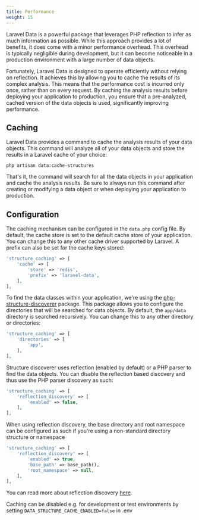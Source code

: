 ```yaml
---
title: Performance
weight: 15
---
```


Laravel Data is a powerful package that leverages PHP reflection to infer as much information as possible. While this approach provides a lot of benefits, it does come with a minor performance overhead. This overhead is typically negligible during development, but it can become noticeable in a production environment with a large number of data objects.

Fortunately, Laravel Data is designed to operate efficiently without relying on reflection. It achieves this by allowing you to cache the results of its complex analysis. This means that the performance cost is incurred only once, rather than on every request. By caching the analysis results before deploying your application to production, you ensure that a pre-analyzed, cached version of the data objects is used, significantly improving performance.

## Caching

Laravel Data provides a command to cache the analysis results of your data objects. This command will analyze all of your data objects and store the results in a Laravel cache of your choice:

```
php artisan data:cache-structures
```

That's it, the command will search for all the data objects in your application and cache the analysis results. Be sure to always run this command after creating or modifying a data object or when deploying your application to production.

## Configuration

The caching mechanism can be configured in the `data.php` config file. By default, the cache store is set to the default cache store of your application. You can change this to any other cache driver supported by Laravel. A prefix can also be set for the cache keys stored:

```php
'structure_caching' => [
    'cache' => [
        'store' => 'redis',
        'prefix' => 'laravel-data',
    ],
],
```

To find the data classes within your application, we're using the [php-structure-discoverer](https://github.com/spatie/php-structure-discoverer) package. This package allows you to configure the directories that will be searched for data objects. By default, the `app/data` directory is searched recursively. You can change this to any other directory or directories:

```php
'structure_caching' => [
    'directories' => [
        'app',
    ],
],
```

Structure discoverer uses reflection (enabled by default) or a PHP parser to find the data objects. You can disable the reflection based discovery and thus use the PHP parser discovery as such:

```php
'structure_caching' => [
    'reflection_discovery' => [
        'enabled' => false,
    ],
],
```

When using reflection discovery, the base directory and root namespace can be configured as such if you're using a non-standard directory structure or namespace

```php
'structure_caching' => [
    'reflection_discovery' => [
        'enabled' => true,
        'base_path' => base_path(),
        'root_namespace' => null,
    ],
],
```

You can read more about reflection discovery [here](https://github.com/spatie/php-structure-discoverer#parsers).

Caching can be disabled e.g. for development or test environments by setting `DATA_STRUCTURE_CACHE_ENABLED=false` in .env
